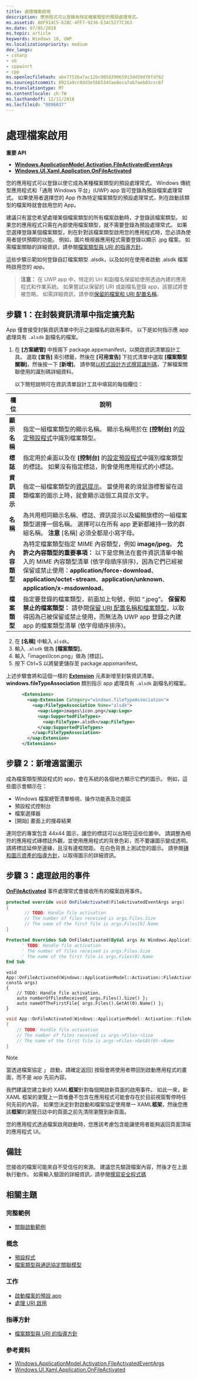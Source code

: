 ```yaml
---
title: 處理檔案啟用
description: 應用程式可以登錄為特定檔案類型的預設處理常式。
ms.assetid: A0F914C5-62BC-4FF7-9236-E34C5277C363
ms.date: 07/05/2018
ms.topic: article
keywords: Windows 10, UWP
ms.localizationpriority: medium
dev_langs:
- csharp
- vb
- cppwinrt
- cpp
ms.openlocfilehash: abe77526a7ac12bc905839065913dd59d70fdf62
ms.sourcegitcommit: 8921a9cc0dd3e5665345ae8eca7ab7aeb83ccc6f
ms.translationtype: MT
ms.contentlocale: zh-TW
ms.lasthandoff: 12/11/2018
ms.locfileid: "8896837"
---
```

# <a name="handle-file-activation"></a>處理檔案啟用

**重要 API**

-   [**Windows.ApplicationModel.Activation.FileActivatedEventArgs**](https://msdn.microsoft.com/library/windows/apps/br224716)
-   [**Windows.UI.Xaml.Application.OnFileActivated**](https://msdn.microsoft.com/library/windows/apps/br242331)

您的應用程式可以登錄以使它成為某種檔案類型的預設處理常式。 Windows 傳統型應用程式和「通用 Windows 平台」(UWP) app 皆可登錄為預設檔案處理常式。 如果使用者選擇您的 App 作為特定檔案類型的預設處理常式，則在啟動該類型的檔案時就會啟用您的 App。

建議只有當您希望處理某個檔案類型的所有檔案啟動時，才登錄該檔案類型。 如果您的應用程式只需在內部使用檔案類型，就不需要登錄為預設處理常式。 如果您選擇登錄某個檔案類型，則在針對該檔案類型啟用您的應用程式時，您必須為使用者提供預期的功能。 例如，圖片檢視器應用程式需要登錄以顯示 .jpg 檔案。 如需檔案關聯的詳細資訊，請參閱[檔案類型與 URI 的指導方針](https://msdn.microsoft.com/library/windows/apps/hh700321)。

這些步驟示範如何登錄自訂檔案類型 .alsdk，以及如何在使用者啟動 .alsdk 檔案時啟用您的 app。

> **注意：** 在 UWP app 中，特定的 Uri 和副檔名保留給使用透過內建的應用程式和作業系統。 如果嘗試以保留的 URI 或副檔名登錄 app，該嘗試將會被忽略。 如需詳細資訊，請參閱[保留的檔案和 URI 配置名稱](reserved-uri-scheme-names.md)。

## <a name="step-1-specify-the-extension-point-in-the-package-manifest"></a>步驟 1：在封裝資訊清單中指定擴充點

App 僅會接受封裝資訊清單中列示之副檔名的啟用事件。 以下是如何指示應 app 處理具有 `.alsdk` 副檔名的檔案。

1.  在 **\[方案總管\]** 中按兩下 package.appxmanifest，以開啟資訊清單設計工具。 選取 **\[宣告\]** 索引標籤，然後在 **\[可用宣告\]** 下拉式清單中選取 **\[檔案類型關聯\]**，然後按一下 **\[新增\]**。 請參閱[以程式設計方式撰寫識別碼](https://msdn.microsoft.com/library/windows/desktop/cc144152)，了解檔案關聯使用的識別碼詳細資料。

    以下簡短說明可在資訊清單設計工具中填寫的每個欄位：

| 欄位 | 說明 |
|------------------|----------------------------------------------------------------------------------------------------------------------------------------------------------------------------------------------------------------------------------------------------------------------------------------------------------------------------------------------------------------------------------------------------------|
| **顯示名稱** | 指定一組檔案類型的顯示名稱。 顯示名稱用於在 **\[控制台\]** 的[設定預設程式](https://msdn.microsoft.com/library/windows/desktop/cc144154)中識別檔案類型。 |
| **標誌** | 指定用於桌面以及在 **\[控制台\]** 的[設定預設程式](https://msdn.microsoft.com/library/windows/desktop/cc144154)中識別檔案類型的標誌。 如果沒有指定標誌，則會使用應用程式的小標誌。 |
| **資訊提示** | 指定一組檔案類型的[資訊提示](https://msdn.microsoft.com/library/windows/desktop/cc144152)。 當使用者的滑鼠游標暫留在這類檔案的圖示上時，就會顯示這個工具提示文字。 |
| **名稱** | 為共用相同顯示名稱、標誌、資訊提示以及編輯旗標的一組檔案類型選擇一個名稱。 選擇可以在所有 app 更新都維持一致的群組名稱。 **注意**  [名稱] 必須全都是小寫字母。 |
| **內容類型** | 為特定檔案類型指定 MIME 內容類型，例如 **image/jpeg**。 **允許之內容類型的重要事項：** 以下是您無法在套件資訊清單中輸入的 MIME 內容類型清單 (依字母順序排序)，因為它們已經被保留或禁止使用：**application/force-download**、**application/octet-stream**、**application/unknown**、**application/x-msdownload**。 |
| **檔案類型** | 指定要登錄的檔案類型，前面加上句號，例如 “.jpeg”。 **保留和禁止的檔案類型：** 請參閱[保留 URI 配置名稱和檔案類型](reserved-uri-scheme-names.md)，以取得因為已被保留或禁止使用，而無法為 UWP app 登錄之內建 app 的檔案類型清單 (依字母順序排序)。 |

2.  在 **\[名稱\]** 中輸入 `alsdk`。
3.  輸入 `.alsdk` 做為 **\[檔案類型\]**。
4.  輸入「images\Icon.png」做為 \[標誌\]。
5.  按下 Ctrl+S 以將變更儲存至 package.appxmanifest。

上述步驟會將和這個一樣的 [**Extension**](https://msdn.microsoft.com/library/windows/apps/br211400) 元素新增至封裝資訊清單。 **windows.fileTypeAssociation** 類別指示 app 處理具有 `.alsdk` 副檔名的檔案。

```xml
      <Extensions>
        <uap:Extension Category="windows.fileTypeAssociation">
          <uap:FileTypeAssociation Name="alsdk">
            <uap:Logo>images\icon.png</uap:Logo>
            <uap:SupportedFileTypes>
              <uap:FileType>.alsdk</uap:FileType>
            </uap:SupportedFileTypes>
          </uap:FileTypeAssociation>
        </uap:Extension>
      </Extensions>
```

## <a name="step-2-add-the-proper-icons"></a>步驟 2：新增適當圖示

成為檔案類型預設程式的 app，會在系統的各個地方顯示它們的圖示。 例如，這些圖示會顯示在：

-   Windows 檔案總管清單檢視、操作功能表及功能區
-   預設程式控制台
-   檔案選擇器
-   [開始] 畫面上的搜尋結果

連同您的專案包含 44x44 圖示，讓您的標誌可以出現在這些位置中。 請調整為相符的應用程式磚標誌外觀，並使用應用程式的背景色彩，而不要讓圖示變成透明。 請將標誌延伸至邊緣，且沒有邊框間距。 在白色背景上測試您的圖示。 請參閱[磚和圖示資產的指導方針](https://docs.microsoft.com/windows/uwp/design/shell/tiles-and-notifications/app-assets)，以取得圖示的詳細資訊。

## <a name="step-3-handle-the-activated-event"></a>步驟 3：處理啟用的事件

[**OnFileActivated**](https://msdn.microsoft.com/library/windows/apps/br242331) 事件處理常式會接收所有的檔案啟用事件。

```csharp
protected override void OnFileActivated(FileActivatedEventArgs args)
{
       // TODO: Handle file activation
       // The number of files received is args.Files.Size
       // The name of the first file is args.Files[0].Name
}
```

```vb
Protected Overrides Sub OnFileActivated(ByVal args As Windows.ApplicationModel.Activation.FileActivatedEventArgs)
      ' TODO: Handle file activation
      ' The number of files received is args.Files.Size
      ' The name of the first file is args.Files(0).Name
End Sub
```

```cppwinrt
void App::OnFileActivated(Windows::ApplicationModel::Activation::FileActivatedEventArgs const& args)
{
    // TODO: Handle file activation.
    auto numberOfFilesReceived{ args.Files().Size() };
    auto nameOfTheFirstFile{ args.Files().GetAt(0).Name() };
}
```

```cpp
void App::OnFileActivated(Windows::ApplicationModel::Activation::FileActivatedEventArgs^ args)
{
    // TODO: Handle file activation
    // The number of files received is args->Files->Size
    // The name of the first file is args->Files->GetAt(0)->Name
}
```

> [!NOTE]
> 當透過檔案協定 」 啟動，請確定返回] 按鈕會將使用者帶回到啟動應用程式的畫面，而不是 app 先前內容。

我們建議您建立新的 XAML**框架**針對每個開啟新頁面的啟用事件。 如此一來，新 XAML 框架的瀏覽上一頁堆疊不包含在應用程式可能會存在於目前視窗暫停時任何先前的內容。 如果您決定針對啟動和檔案協定使用單一 XAML**框架**，然後您應該**框架**的瀏覽日誌中的頁面之前先清除瀏覽到新頁面。

您的應用程式透過檔案啟用啟動時，您應該考慮包含能讓使用者能夠返回頁面頂端的應用程式 UI。

## <a name="remarks"></a>備註

您接收的檔案可能來自不受信任的來源。 建議您先驗證檔案內容，然後才在上面執行動作。 如需輸入驗證的詳細資訊，請參閱[撰寫安全程式碼](http://go.microsoft.com/fwlink/p/?LinkID=142053)

## <a name="related-topics"></a>相關主題

### <a name="complete-example"></a>完整範例

* [關聯啟動範例](http://go.microsoft.com/fwlink/p/?LinkID=231484)

### <a name="concepts"></a>概念

* [預設程式](https://msdn.microsoft.com/library/windows/desktop/cc144154)
* [檔案類型與通訊協定關聯模型](https://msdn.microsoft.com/library/windows/desktop/hh848047)

### <a name="tasks"></a>工作

* [啟動檔案的預設 app](launch-the-default-app-for-a-file.md)
* [處理 URI 啟用](handle-uri-activation.md)

### <a name="guidelines"></a>指導方針

* [檔案類型與 URI 的指導方針](https://msdn.microsoft.com/library/windows/apps/hh700321)

### <a name="reference"></a>參考資料
* [Windows.ApplicationModel.Activation.FileActivatedEventArgs](https://msdn.microsoft.com/library/windows/apps/br224716)
* [Windows.UI.Xaml.Application.OnFileActivated](https://msdn.microsoft.com/library/windows/apps/br242331)

